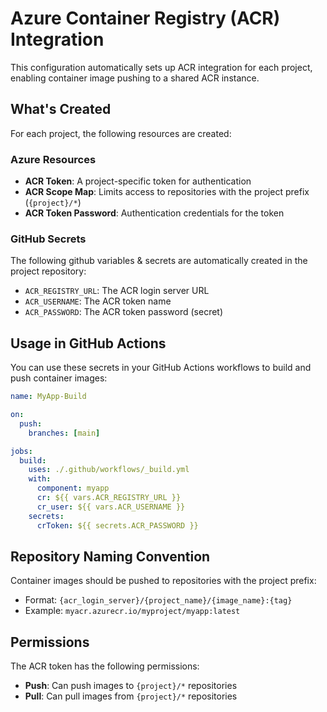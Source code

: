 # Azure Container Registry (ACR) Integration

This configuration automatically sets up ACR integration for each project, enabling container image pushing to a shared ACR instance.

## What's Created

For each project, the following resources are created:

### Azure Resources

- **ACR Token**: A project-specific token for authentication
- **ACR Scope Map**: Limits access to repositories with the project prefix (`{project}/*`)
- **ACR Token Password**: Authentication credentials for the token

### GitHub Secrets

The following github variables & secrets are automatically created in the project repository:

- `ACR_REGISTRY_URL`: The ACR login server URL
- `ACR_USERNAME`: The ACR token name
- `ACR_PASSWORD`: The ACR token password (secret)

## Usage in GitHub Actions

You can use these secrets in your GitHub Actions workflows to build and push container images:

```yaml
name: MyApp-Build

on:
  push:
    branches: [main]

jobs:
  build:
    uses: ./.github/workflows/_build.yml
    with:
      component: myapp
      cr: ${{ vars.ACR_REGISTRY_URL }}
      cr_user: ${{ vars.ACR_USERNAME }}
    secrets:
      crToken: ${{ secrets.ACR_PASSWORD }}
```

## Repository Naming Convention

Container images should be pushed to repositories with the project prefix:

- Format: `{acr_login_server}/{project_name}/{image_name}:{tag}`
- Example: `myacr.azurecr.io/myproject/myapp:latest`

## Permissions

The ACR token has the following permissions:

- **Push**: Can push images to `{project}/*` repositories
- **Pull**: Can pull images from `{project}/*` repositories
